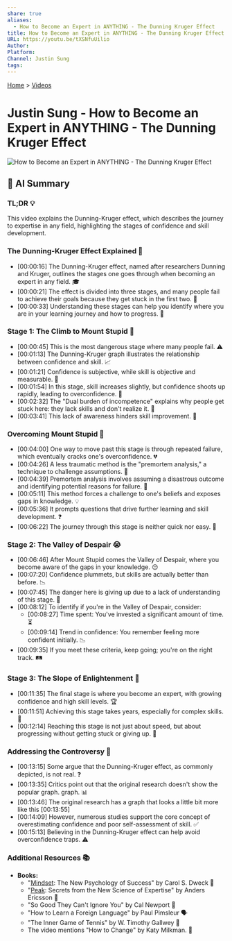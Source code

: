 ```yaml
---
share: true
aliases:
  - How to Become an Expert in ANYTHING - The Dunning Kruger Effect
title: How to Become an Expert in ANYTHING - The Dunning Kruger Effect
URL: https://youtu.be/tXSNfuUilio
Author: 
Platform: 
Channel: Justin Sung
tags: 
---
```

[Home](../index.md) > [Videos](./index.md)  
# Justin Sung - How to Become an Expert in ANYTHING - The Dunning Kruger Effect  
![How to Become an Expert in ANYTHING - The Dunning Kruger Effect](https://youtu.be/tXSNfuUilio)  
  
## 🤖 AI Summary  
### TL;DR 💡  
This video explains the Dunning-Kruger effect, which describes the journey to expertise in any field, highlighting the stages of confidence and skill development.  
  
### The Dunning-Kruger Effect Explained 🧠  
* [00:00:16] The Dunning-Kruger effect, named after researchers Dunning and Kruger, outlines the stages one goes through when becoming an expert in any field. 🎓  
* [00:00:21] The effect is divided into three stages, and many people fail to achieve their goals because they get stuck in the first two. 🚧  
* [00:00:33] Understanding these stages can help you identify where you are in your learning journey and how to progress. 🚀  
  
### Stage 1: The Climb to Mount Stupid 🧗  
* [00:00:45] This is the most dangerous stage where many people fail. ⚠️  
* [00:01:13] The Dunning-Kruger graph illustrates the relationship between confidence and skill. 📈  
* [00:01:21] Confidence is subjective, while skill is objective and measurable. 🎯  
* [00:01:54] In this stage, skill increases slightly, but confidence shoots up rapidly, leading to overconfidence. 🌠  
* [00:02:32] The "Dual burden of incompetence" explains why people get stuck here: they lack skills and don't realize it. 🤷  
* [00:03:41] This lack of awareness hinders skill improvement. 🚫  
  
### Overcoming Mount Stupid 💪  
* [00:04:00] One way to move past this stage is through repeated failure, which eventually cracks one's overconfidence. 💔  
* [00:04:26] A less traumatic method is the "premortem analysis," a technique to challenge assumptions. 🤔  
* [00:04:39] Premortem analysis involves assuming a disastrous outcome and identifying potential reasons for failure. 📝  
* [00:05:11] This method forces a challenge to one's beliefs and exposes gaps in knowledge. 💡  
* [00:05:36] It prompts questions that drive further learning and skill development. ❓  
* [00:06:22] The journey through this stage is neither quick nor easy. 🐌  
  
### Stage 2: The Valley of Despair 😭  
* [00:06:46] After Mount Stupid comes the Valley of Despair, where you become aware of the gaps in your knowledge. 😔  
* [00:07:20] Confidence plummets, but skills are actually better than before. 📉  
* [00:07:45] The danger here is giving up due to a lack of understanding of this stage. 🛑  
* [00:08:12] To identify if you're in the Valley of Despair, consider:  
    * [00:08:27] Time spent: You've invested a significant amount of time. ⏳  
    * [00:09:14] Trend in confidence: You remember feeling more confident initially. 📉  
* [00:09:35] If you meet these criteria, keep going; you're on the right track. 🛤️  
  
### Stage 3: The Slope of Enlightenment 🌟  
* [00:11:35] The final stage is where you become an expert, with growing confidence and high skill levels. 🏆  
* [00:11:51] Achieving this stage takes years, especially for complex skills. 📅  
* [00:12:14] Reaching this stage is not just about speed, but about progressing without getting stuck or giving up. 🐢  
  
### Addressing the Controversy 🤔  
* [00:13:15] Some argue that the Dunning-Kruger effect, as commonly depicted, is not real. ❓  
* [00:13:35] Critics point out that the original research doesn't show the popular graph.  graph. 📊  
* [00:13:46] The original research has a graph that looks a little bit more like this [00:13:55]  
* [00:14:09] However, numerous studies support the core concept of overestimating confidence and poor self-assessment of skill. ✅  
* [00:15:13] Believing in the Dunning-Kruger effect can help avoid overconfidence traps. ⚠️  
  
### Additional Resources 📚  
* **Books:**  
    * "[Mindset](../books/mindset.md): The New Psychology of Success" by Carol S. Dweck 🧠  
    * "[Peak](../books/peak.md): Secrets from the New Science of Expertise" by Anders Ericsson 🚀  
    * "So Good They Can't Ignore You" by Cal Newport 🌟  
    * "How to Learn a Foreign Language" by Paul Pimsleur 🗣️  
    * "The Inner Game of Tennis" by W. Timothy Gallwey 🎾  
    * The video mentions "How to Change" by Katy Milkman. 🔄  
